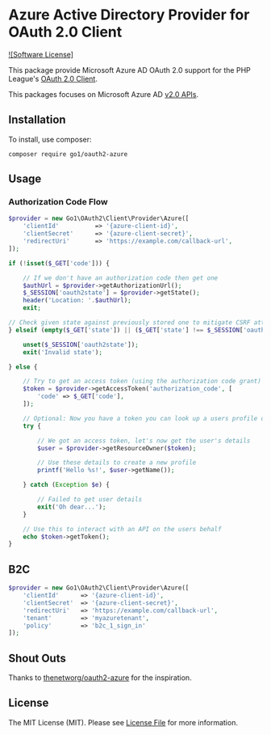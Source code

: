 # Azure Active Directory Provider for OAuth 2.0 Client

[![Software License]](https://img.shields.io/github/license/go1com/oauth2-azure)

This package provide Microsoft Azure AD OAuth 2.0 support for the PHP League's [OAuth 2.0 Client](https://github.com/thephpleague/oauth2-client).

This packages focuses on Microsoft Azure AD [v2.0 APIs](https://docs.microsoft.com/en-us/azure/active-directory/develop/v2-protocols-oidc).

## Installation

To install, use composer:

```
composer require go1/oauth2-azure
```

## Usage

### Authorization Code Flow

```php
$provider = new Go1\OAuth2\Client\Provider\Azure([
    'clientId'          => '{azure-client-id}',
    'clientSecret'      => '{azure-client-secret}',
    'redirectUri'       => 'https://example.com/callback-url',
]);

if (!isset($_GET['code'])) {

    // If we don't have an authorization code then get one
    $authUrl = $provider->getAuthorizationUrl();
    $_SESSION['oauth2state'] = $provider->getState();
    header('Location: '.$authUrl);
    exit;

// Check given state against previously stored one to mitigate CSRF attack
} elseif (empty($_GET['state']) || ($_GET['state'] !== $_SESSION['oauth2state'])) {

    unset($_SESSION['oauth2state']);
    exit('Invalid state');

} else {

    // Try to get an access token (using the authorization code grant)
    $token = $provider->getAccessToken('authorization_code', [
        'code' => $_GET['code'],
    ]);

    // Optional: Now you have a token you can look up a users profile data
    try {

        // We got an access token, let's now get the user's details
        $user = $provider->getResourceOwner($token);

        // Use these details to create a new profile
        printf('Hello %s!', $user->getName());

    } catch (Exception $e) {

        // Failed to get user details
        exit('Oh dear...');
    }

    // Use this to interact with an API on the users behalf
    echo $token->getToken();
}
```


## B2C

```php
$provider = new Go1\OAuth2\Client\Provider\Azure([
    'clientId'      => '{azure-client-id}',
    'clientSecret'  => '{azure-client-secret}',
    'redirectUri'   => 'https://example.com/callback-url',
    'tenant'        => 'myazuretenant',
    'policy'        => 'b2c_1_sign_in'
]);
```


## Shout Outs

Thanks to [thenetworg/oauth2-azure](https://github.com/TheNetworg/oauth2-azure) for the inspiration.

## License
The MIT License (MIT). Please see [License File](https://github.com/go1/oauth2-azure/blob/master/LICENSE) for more information.